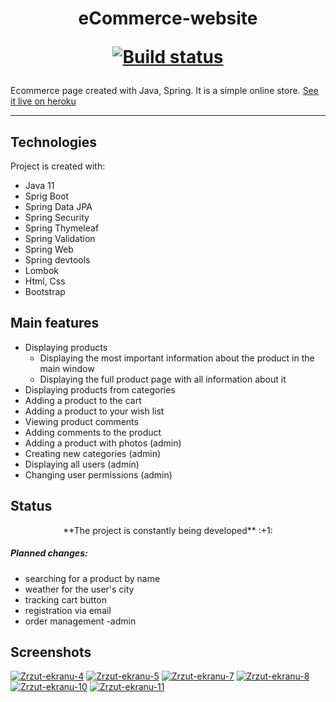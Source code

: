 # <p align="center">eCommerce-website </p> <p align="center">[![Build status](https://github.com/hrynowieckip/ecommerce-website/workflows/Build/badge.svg)](https://github.com/hrynowieckip/ecommerce-website/actions)</p>



Ecommerce page created with Java, Spring. It is a simple online store. [See it live on heroku](https://ecommerce-website-hrynowieckip.herokuapp.com)


---

## Technologies
Project is created with:

* Java 11
* Sprig Boot
* Spring Data JPA 
* Spring Security
* Spring Thymeleaf
* Spring Validation
* Spring Web
* Spring devtools
* Lombok
* Html, Css
* Bootstrap

## Main features

* Displaying products
	* Displaying the most important information about the product in the main window
	* Displaying the full product page with all information about it
* Displaying products from categories
* Adding a product to the cart
* Adding a product to your wish list
* Viewing product comments
* Adding comments to the product
* Adding a product with photos (admin)
* Creating new categories (admin)
* Displaying all users (admin)
* Changing user permissions (admin)


## Status
<p align="center"> **The project is constantly being developed** :+1:</p>


##### Planned changes:
* searching for a product by name
* weather for the user's city
* tracking cart button
* registration via email
* order management -admin

## Screenshots

<a href="https://ibb.co/N2KkrZT"><img src="https://i.ibb.co/hFVncDY/Zrzut-ekranu-4.png" alt="Zrzut-ekranu-4" border="0"></a>
<a href="https://ibb.co/tDJVpWb"><img src="https://i.ibb.co/jDrnk1L/Zrzut-ekranu-5.png" alt="Zrzut-ekranu-5" border="0"></a>
<a href="https://imgbb.com/"><img src="https://i.ibb.co/sv0zy7y/Zrzut-ekranu-7.png" alt="Zrzut-ekranu-7" border="0"></a>
<a href="https://imgbb.com/"><img src="https://i.ibb.co/BjPQV11/Zrzut-ekranu-8.png" alt="Zrzut-ekranu-8" border="0"></a>
<a href="https://ibb.co/YB4HkWs"><img src="https://i.ibb.co/1GYFqnW/Zrzut-ekranu-10.png" alt="Zrzut-ekranu-10" border="0"></a>
<a href="https://imgbb.com/"><img src="https://i.ibb.co/k85W1hh/Zrzut-ekranu-11.png" alt="Zrzut-ekranu-11" border="0"></a>
